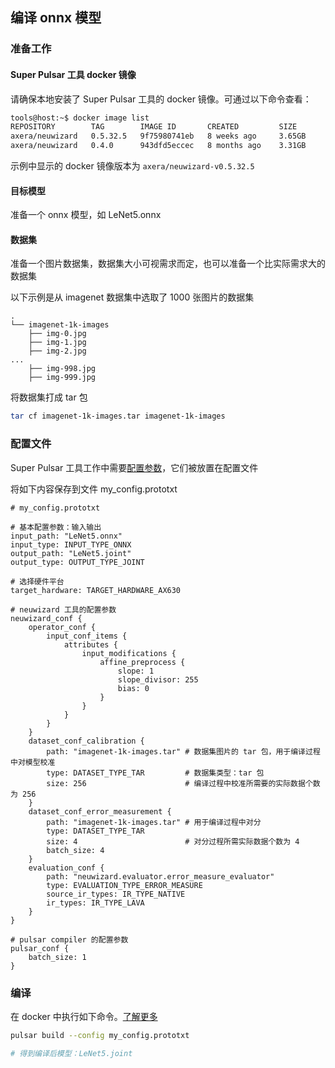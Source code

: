 ## 编译 onnx 模型
### 准备工作
#### Super Pulsar 工具 docker 镜像
请确保本地安装了 Super Pulsar 工具的 docker 镜像。可通过以下命令查看：
```bash
tools@host:~$ docker image list
REPOSITORY        TAG        IMAGE ID       CREATED         SIZE
axera/neuwizard   0.5.32.5   9f75980741eb   8 weeks ago     3.65GB
axera/neuwizard   0.4.0      943dfd5eccec   8 months ago    3.31GB
```
示例中显示的 docker 镜像版本为 `axera/neuwizard-v0.5.32.5`

#### 目标模型
准备一个 onnx 模型，如 LeNet5.onnx

#### 数据集
准备一个图片数据集，数据集大小可视需求而定，也可以准备一个比实际需求大的数据集

以下示例是从 imagenet 数据集中选取了 1000 张图片的数据集

```
.
└── imagenet-1k-images
    ├── img-0.jpg
    ├── img-1.jpg
    ├── img-2.jpg
...
    ├── img-998.jpg
    ├── img-999.jpg
```

将数据集打成 tar 包
```bash
tar cf imagenet-1k-images.tar imagenet-1k-images
```

### 配置文件
Super Pulsar 工具工作中需要[配置参数](/super_pulsar/config.md)，它们被放置在配置文件

将如下内容保存到文件 my_config.prototxt

```prototxt
# my_config.prototxt

# 基本配置参数：输入输出
input_path: "LeNet5.onnx"
input_type: INPUT_TYPE_ONNX
output_path: "LeNet5.joint"
output_type: OUTPUT_TYPE_JOINT

# 选择硬件平台
target_hardware: TARGET_HARDWARE_AX630

# neuwizard 工具的配置参数
neuwizard_conf {
    operator_conf {
        input_conf_items {
            attributes {
                input_modifications {
                    affine_preprocess {
                        slope: 1
                        slope_divisor: 255
                        bias: 0
                    }
                }
            }
        }
    }
    dataset_conf_calibration {
        path: "imagenet-1k-images.tar" # 数据集图片的 tar 包，用于编译过程中对模型校准
        type: DATASET_TYPE_TAR         # 数据集类型：tar 包
        size: 256                      # 编译过程中校准所需要的实际数据个数为 256
    }
    dataset_conf_error_measurement {
        path: "imagenet-1k-images.tar" # 用于编译过程中对分
        type: DATASET_TYPE_TAR
        size: 4                        # 对分过程所需实际数据个数为 4
        batch_size: 4
    }
    evaluation_conf {
        path: "neuwizard.evaluator.error_measure_evaluator"
        type: EVALUATION_TYPE_ERROR_MEASURE
        source_ir_types: IR_TYPE_NATIVE
        ir_types: IR_TYPE_LAVA
    }
}

# pulsar compiler 的配置参数
pulsar_conf {
    batch_size: 1
}
```

### 编译
在 docker 中执行如下命令。[了解更多](/super_pulsar/pulsar_build.md)
```bash
pulsar build --config my_config.prototxt

# 得到编译后模型：LeNet5.joint
```

